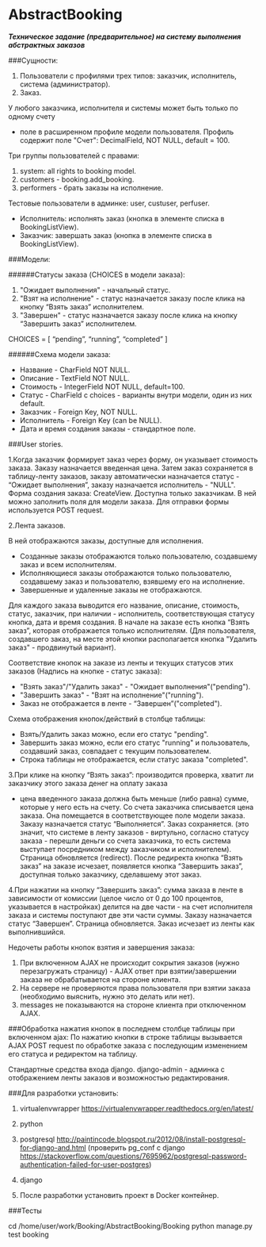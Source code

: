 # AbstractBooking

***Техническое задание (предварительное) на систему выполнения абстрактных заказов***

###Сущности:
1. Пользователи с профилями трех типов: заказчик, исполнитель,
система (администратор).
2. Заказ.

У любого заказчика, исполнителя и cистемы может быть только по одному счету
- поле в расширенном профиле модели пользователя. Профиль содержит поле "Счет":
DecimalField, NOT NULL, default = 100.

Три группы пользователей с правами:
1. system: all rights to booking model.
2. customers - booking.add_booking.
3. performers - брать заказы на исполнение.  

Тестовые пользователи в админке: user, custuser, perfuser.

- Исполнитель: исполнять заказ (кнопка в элементе списка в BookingListView).
- Заказчик: завершать заказ (кнопка в элементе списка в BookingListView).


###Модели:

######Статусы заказа (CHOICES в модели заказа):
1. "Ожидает выполнения" - начальный статус.
2. "Взят на исполнение" - статус назначается заказу после клика на кнопку
“Взять заказ” исполнителем.
3. "Завершен" - статус назначается заказу после клика на кнопку “Завершить заказ”
исполнителем.

CHOICES = [ “pending”, “running”, “completed” ]

######Схема модели заказа:
- Название - CharField NOT NULL.
- Описание - TextField NOT NULL.
- Стоимость - IntegerField NOT NULL, default=100.
- Статус - CharField с choices - варианты внутри модели, один из них default.
- Заказчик - Foreign Key, NOT NULL.
- Исполнитель - Foreign Key (can be NULL).
- Дата и время создания заказы - стандартное поле.


###User stories.

1.Когда заказчик формирует заказ через форму, он указывает стоимость заказа.
Заказу назначается введенная цена. Затем заказ сохраняется в таблицу-ленту
заказов, заказу автоматически назначается статуc - “Ожидает выполнения”,
заказу назначается исполнитель - "NULL".
Форма создания заказа: CreateView. Доступна только заказчикам. В ней можно
заполнить поля для модели заказа.
Для отправки формы используется POST request.

2.Лента заказов.

В ней отображаются заказы, доступные для исполнения.
- Созданные заказы отображаются только пользователю, создавшему заказ и
всем исполнителям.
- Исполняющиеся заказы отображаются только пользователю, создавшему заказ и
пользователю, взявшему его на исполнение.
- Завершенные и удаленные заказы не отображаются.

Для каждого заказа выводится его название, описание, стоимость, статус,
заказчик, при наличии - исполнитель, соответствующая статусу кнопка, дата и
время создания. В начале на заказе есть кнопка “Взять заказ”, которая
отображается только исполнителям. (Для пользователя, создавшего заказ, на месте
  этой кнопки располагается кнопка "Удалить заказ" - продвинутый вариант).

 Соответствие кнопок на заказе из ленты и текущих статусов этих заказов
 (Надпись на кнопке - статус заказа):
- "Взять заказ"/"Удалить заказ" - "Ожидает выполнения"("pending").
- "Завершить заказ" - "Взят на исполнение"("running").
- Заказ не отображается в ленте - “Завершен”("completed").


Схема отображения кнопок/действий в столбце таблицы:
- Взять/Удалить заказ можно, если его статус "pending".
- Завершить заказ можно, если его статус "running" и пользователь, создавший
заказ, совпадает с текущим пользователем.
- Строка таблицы не отображается, если статус заказа "completed".


3.При клике на кнопку “Взять заказ”:
производится проверка, хватит ли заказчику этого заказа денег на оплату заказа
- цена введенного заказа должна быть меньше (либо равна) сумме, которые у него
есть на счету. Со счета заказчика списывается цена заказа. Она помещается в
соответствующее поле модели заказа. Заказу назначается  статус “Выполняется”.
Заказ сохраняется. (это значит, что системе в ленту заказов - виртульно,
  согласно статусу заказа - перешли деньги со счета заказчика, то есть система
  выступает посредником между заказчиком и исполнителем).
Страница обновляется (redirect).
После редиректа кнопка “Взять заказ” на заказе исчезает, появляется кнопка
“Завершить заказ”, доступная только заказчику, сделавшему этот заказ.

4.При нажатии на кнопку “Завершить заказ”:
сумма заказа в ленте в зависимости от комиссии (целое число от 0 до 100
  процентов, указывается в настройках) делится на две части - на счет
  исполнителя заказа и системы поступают две эти части суммы. Заказу назначается
  статус “Завершен”. Страница обновляется. Заказ исчезает из ленты как
  выполнившийся.

Недочеты работы кнопок взятия и завершения заказа:
1. При включенном AJAX не происходит сокрытия заказов (нужно перезагружать
  страницу) - AJAX ответ при взятии/завершении заказа не обрабатывается на стороне клиента.
2. На сервере не проверяются права пользователя при взятии заказа
(необходимо выяснить,  нужно это делать или нет).
3. messages не показываются на стороне клиента при отключенном AJAX.


###Обработка нажатия кнопок в последнем столбце таблицы при включенном ajax:
По нажатию кнопки в строке таблицы вызывается AJAX POST request по обработке
заказа с последующим изменением его статуса и редиректом на таблицу.

Стандартные средства входа django.
django-admin - админка с отображением ленты заказов и возможностью редактирования.


###Для разработки установить:

1. virtualenvwrapper
https://virtualenvwrapper.readthedocs.org/en/latest/

2. python

3. postgresql http://paintincode.blogspot.ru/2012/08/install-postgresql-for-django-and.html
(проверить pg_conf с django https://stackoverflow.com/questions/7695962/postgresql-password-authentication-failed-for-user-postgres)

4. django

5. После разработки установить проект в Docker контейнер.


###Тесты

cd /home/user/work/Booking/AbstractBooking/Booking
python manage.py test booking
